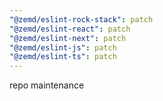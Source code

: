 ```yaml
---
"@zemd/eslint-rock-stack": patch
"@zemd/eslint-react": patch
"@zemd/eslint-next": patch
"@zemd/eslint-js": patch
"@zemd/eslint-ts": patch
---
```


repo maintenance
